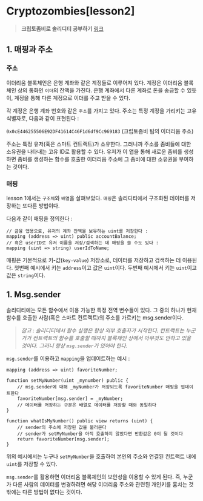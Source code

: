 # **Cryptozombies[lesson2]**

> **크립토좀비로 솔리디티 공부하기** [링크](https://cryptozombies.io)

## **1. 매핑과 주소**

### **주소**

이더리움 블록체인은 은행 계좌와 같은 계정들로 이루어져 있다. 계정은 이더리움 블록체인 상의 통화인 `이더`의 잔액을 가진다. 은행 계좌에서 다른 계좌로 돈을 송금할 수 있듯이, 계정을 통해 다른 계정으로 이더를 주고 받을 수 있다.

각 계정은 은행 계좌 번호와 같은 `주소`를 가지고 있다. 주소는 특정 계정을 가리키는 고유 식별자로, 다음과 같이 표현된다 :

`0x0cE446255506E92DF41614C46F1d6df9Cc969183`
(크립토좀비 팀의 이더리움 주소)

주소는 특정 유저(혹은 스마트 컨트랙트)가 소유한다. 그러니까 주소를 좀비들에 대한 소유권을 나타내는 고유 ID로 활용할 수 있다. 유저가 이 앱을 통해 새로운 좀비를 생성하면 좀비를 생성하는 함수를 호출한 이더리움 주소에 그 좀비에 대한 소유권을 부여하는 것이다.

### **매핑**

lesson 1에서는 `구조체`와 `배열`을 살펴보았다. `매핑`은 솔리디티에서 구조화된 데이터를 저장하는 또다른 방법이다.

다음과 같이 매핑을 정의한다 :

```sol
// 금융 앱용으로, 유저의 계좌 잔액을 보유하는 uint를 저장한다 :
mapping (address => uint) public accountBalance;
// 혹은 userID로 유저 이름을 저장/검색하는 데 매핑을 쓸 수도 있다 :
mapping (uint => string) userIdToName;
```

매핑은 기본적으로 키-값(`key-value`) 저장소로, 데이터를 저장하고 검색하는 데 이용된다. 첫번째 예시에서 키는 `address`이고 값은 `uint`이다. 두번째 예시에서 키는 `uint`이고 값은 `string`이다.

## **1. Msg.sender**

솔리디티에는 모든 함수에서 이용 가능한 특정 전역 변수들이 있다. 그 중의 하나가 현재 함수를 호출한 사람(혹은 스마트 컨트랙트)의 주소를 가르키는 msg.sender이다.

> *참고 : 솔리디티에서 함수 실행은 항상 외부 호출자가 시작한다. 컨트랙트는 누군가가 컨트랙트의 함수를 호출할 때까지 블록체인 상에서 아무것도 안하고 있을 것이다. 그러니 항상 `msg.sender`가 있어야 한다.*

`msg.sender`를 이용하고 `mapping`을 업데이트하는 예시 :

```sol
mapping (address => uint) favoriteNumber;

function setMyNumber(uint _mynumber) public {
    // msg.sender에 대해 _myNumber가 저장되도록 favoriteNumber 매핑을 업데이트한다
    favoriteNumber[msg.sender] = _myNumber;
    // 데이터를 저장하는 구문은 배열로 데이터를 저장할 때와 동일하다
}

function whatIsMyNumber() public view returns (uint) {
    // sender의 주소에 저장된 값을 불러온다
    // sender가 setMyNumber을 아직 호출하지 않았다면 반환값은 0이 될 것이다
    return favoriteNumber[msg.sender];
}
```

위의 예시에서는 누구나 `setMyNumber`을 호출하여 본인의 주소와 연결된 컨트랙트 내에 `uint`를 저장할 수 있다.

`msg.sender`를 활용하면 이더리움 블록체인의 보안성을 이용할 수 있게 된다. 즉, 누군가 다른 사람의 데이터를 변경하려면 해당 이더리움 주소와 관련된 개인키를 훔치는 것 밖에는 다른 방법이 없다는 것이다.